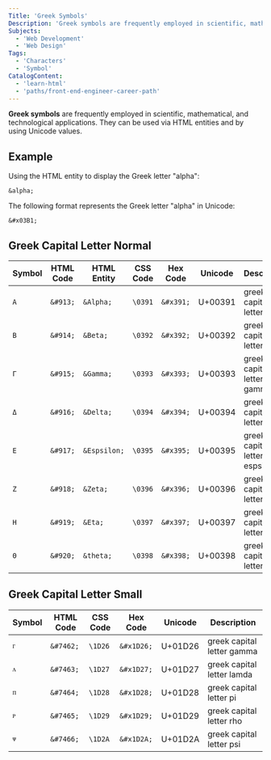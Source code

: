 ```yaml
---
Title: 'Greek Symbols'
Description: 'Greek symbols are frequently employed in scientific, mathematical, and technological applications. They can be used via HTML entities.'
Subjects:
  - 'Web Development'
  - 'Web Design'
Tags:
  - 'Characters'
  - 'Symbol'
CatalogContent:
  - 'learn-html'
  - 'paths/front-end-engineer-career-path'
---
```


**Greek symbols** are frequently employed in scientific, mathematical, and technological applications. They can be used via HTML entities and by using Unicode values.

## Example

Using the HTML entity to display the Greek letter "alpha":

```
&alpha;
```

The following format represents the Greek letter "alpha" in Unicode:

```
&#x03B1;
```

## Greek Capital Letter Normal

| Symbol | HTML Code | HTML Entity  | CSS Code | Hex Code  | Unicode | Description                   |
| ------ | --------- | ------------ | -------- | --------- | ------- | ----------------------------- |
| `Α`    | `&#913;`  | `&Alpha;`    | `\0391`  | `&#x391;` | U+00391 | greek capital letter alpha    |
| `B`    | `&#914;`  | `&Beta;`     | `\0392`  | `&#x392;` | U+00392 | greek capital letter beta     |
| `Γ`    | `&#915;`  | `&Gamma;`    | `\0393`  | `&#x393;` | U+00393 | greek capital letter gamma    |
| `Δ`    | `&#916;`  | `&Delta;`    | `\0394`  | `&#x394;` | U+00394 | greek capital letter delta    |
| `Ε`    | `&#917;`  | `&Espsilon;` | `\0395`  | `&#x395;` | U+00395 | greek capital letter espsilon |
| `Ζ`    | `&#918;`  | `&Zeta;`     | `\0396`  | `&#x396;` | U+00396 | greek capital letter zeta     |
| `Η`    | `&#919;`  | `&Eta;`      | `\0397`  | `&#x397;` | U+00397 | greek capital letter eta      |
| `Θ`    | `&#920;`  | `&theta;`    | `\0398`  | `&#x398;` | U+00398 | greek capital letter theta    |

## Greek Capital Letter Small

| Symbol | HTML Code | CSS Code | Hex Code   | Unicode | Description                |
| ------ | --------- | -------- | ---------- | ------- | -------------------------- |
| `ᴦ`    | `&#7462;` | `\1D26`  | `&#x1D26;` | U+01D26 | greek capital letter gamma |
| `ᴧ`    | `&#7463;` | `\1D27`  | `&#x1D27;` | U+01D27 | greek capital letter lamda |
| `ᴨ`    | `&#7464;` | `\1D28`  | `&#x1D28;` | U+01D28 | greek capital letter pi    |
| `ᴩ`    | `&#7465;` | `\1D29`  | `&#x1D29;` | U+01D29 | greek capital letter rho   |
| `ᴪ`    | `&#7466;` | `\1D2A`  | `&#x1D2A;` | U+01D2A | greek capital letter psi   |
